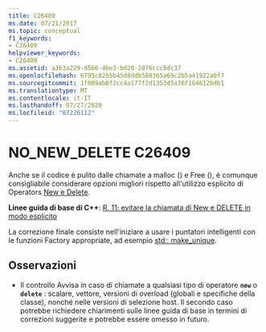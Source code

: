 ```yaml
---
title: C26409
ms.date: 07/21/2017
ms.topic: conceptual
f1_keywords:
- C26409
helpviewer_keywords:
- C26409
ms.assetid: a3b3a229-d566-4be3-bd28-2876ccc8dc37
ms.openlocfilehash: 6795c82b5b45d8ddb588365a69c2b5a41922a0f7
ms.sourcegitcommit: 1f009ab0f2cc4a177f2d1353d5a38f164612bdb1
ms.translationtype: MT
ms.contentlocale: it-IT
ms.lasthandoff: 07/27/2020
ms.locfileid: "87226112"
---
```

# <a name="c26409-no_new_delete"></a>NO_NEW_DELETE C26409

Anche se il codice è pulito dalle chiamate a malloc () e Free (), è comunque consigliabile considerare opzioni migliori rispetto all'utilizzo esplicito di Operators [New e Delete](/cpp/cpp/new-and-delete-operators).

  **Linee guida di base di C++**: [R. 11: evitare la chiamata di New e DELETE in modo esplicito](https://isocpp.github.io/CppCoreGuidelines/CppCoreGuidelines#r11-avoid-calling-new-and-delete-explicitly)

La correzione finale consiste nell'iniziare a usare i puntatori intelligenti con le funzioni Factory appropriate, ad esempio [std:: make_unique](/cpp/standard-library/memory-functions#make_unique).

## <a name="remarks"></a>Osservazioni

- Il controllo Avvisa in caso di chiamate a qualsiasi tipo di operatore **`new`** o **`delete`** : scalare, vettore, versioni di overload (globali e specifiche della classe), nonché nelle versioni di selezione host. Il secondo caso potrebbe richiedere chiarimenti sulle linee guida di base in termini di correzioni suggerite e potrebbe essere omesso in futuro.
